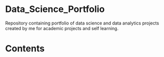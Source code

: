 # Data_Science_Portfolio
Repository containing portfolio of data science and data analytics projects created by me for academic projects and self learning.

# Contents
